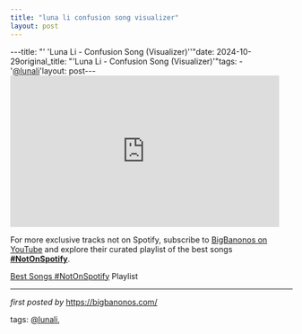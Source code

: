 ```yaml
---
title: "luna li confusion song visualizer"
layout: post
---
```

---title: "' 'Luna Li - Confusion Song (Visualizer)''"date: 2024-10-29original_title: "'Luna Li - Confusion Song (Visualizer)'"tags:  - '[@lunali](/tags/lunali/)'layout: post---<iframe width="480" height="270" src="https://youtube.com/embed/f2SbhZ0KDtY?si=K4T_lqmVnCv_bFg0" frameborder="0"></iframe><!--Subscribe and Playlist Links--><div>    <p>For more exclusive tracks not on Spotify, subscribe to <a href="https://www.youtube.com/[@BigBanonos](/tags/BigBanonos/)" target="_blank">BigBanonos on YouTube</a> and explore their curated playlist of the best songs <strong>[#NotOnSpotify](/tags/NotOnSpotify/)</strong>.</p>    <p><a href="https://www.youtube.com/playlist?list=PLtuNtuTatqI0kFahUCbtbfenC_ET5O_tr" target="_blank">Best Songs [#NotOnSpotify](/tags/NotOnSpotify/) Playlist<br /></a></p></div><hr /><p><em>first posted by</em> <a href="https://bigbanonos.com/" rel="noopener" target="_new">https://bigbanonos.com/</a></p><p>tags: [@lunali](/tags/lunali/),</p>